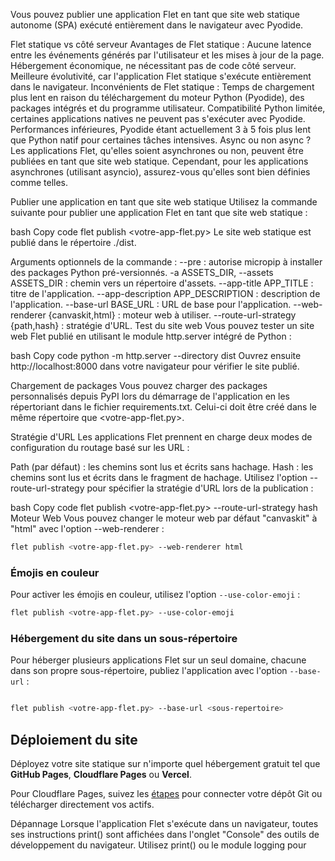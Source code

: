 Vous pouvez publier une application Flet en tant que site web statique autonome (SPA) exécuté entièrement dans le navigateur avec Pyodide.

Flet statique vs côté serveur
Avantages de Flet statique :
Aucune latence entre les événements générés par l'utilisateur et les mises à jour de la page.
Hébergement économique, ne nécessitant pas de code côté serveur.
Meilleure évolutivité, car l'application Flet statique s'exécute entièrement dans le navigateur.
Inconvénients de Flet statique :
Temps de chargement plus lent en raison du téléchargement du moteur Python (Pyodide), des packages intégrés et du programme utilisateur.
Compatibilité Python limitée, certaines applications natives ne peuvent pas s'exécuter avec Pyodide.
Performances inférieures, Pyodide étant actuellement 3 à 5 fois plus lent que Python natif pour certaines tâches intensives.
Async ou non async ?
Les applications Flet, qu'elles soient asynchrones ou non, peuvent être publiées en tant que site web statique. Cependant, pour les applications asynchrones (utilisant asyncio), assurez-vous qu'elles sont bien définies comme telles.

Publier une application en tant que site web statique
Utilisez la commande suivante pour publier une application Flet en tant que site web statique :

bash
Copy code
flet publish <votre-app-flet.py>
Le site web statique est publié dans le répertoire ./dist.

Arguments optionnels de la commande :
--pre : autorise micropip à installer des packages Python pré-versionnés.
-a ASSETS_DIR, --assets ASSETS_DIR : chemin vers un répertoire d'assets.
--app-title APP_TITLE : titre de l'application.
--app-description APP_DESCRIPTION : description de l'application.
--base-url BASE_URL : URL de base pour l'application.
--web-renderer {canvaskit,html} : moteur web à utiliser.
--route-url-strategy {path,hash} : stratégie d'URL.
Test du site web
Vous pouvez tester un site web Flet publié en utilisant le module http.server intégré de Python :

bash
Copy code
python -m http.server --directory dist
Ouvrez ensuite http://localhost:8000 dans votre navigateur pour vérifier le site publié.

Chargement de packages
Vous pouvez charger des packages personnalisés depuis PyPI lors du démarrage de l'application en les répertoriant dans le fichier requirements.txt. Celui-ci doit être créé dans le même répertoire que <votre-app-flet.py>.

Stratégie d'URL
Les applications Flet prennent en charge deux modes de configuration du routage basé sur les URL :

Path (par défaut) : les chemins sont lus et écrits sans hachage.
Hash : les chemins sont lus et écrits dans le fragment de hachage.
Utilisez l'option --route-url-strategy pour spécifier la stratégie d'URL lors de la publication :

bash
Copy code
flet publish <votre-app-flet.py> --route-url-strategy hash
Moteur Web
Vous pouvez changer le moteur web par défaut "canvaskit" à "html" avec l'option --web-renderer :

```bash
flet publish <votre-app-flet.py> --web-renderer html
```
### Émojis en couleur

Pour activer les émojis en couleur, utilisez l'option ```--use-color-emoji``` :

```bash
flet publish <votre-app-flet.py> --use-color-emoji
```

### Hébergement du site dans un sous-répertoire

Pour héberger plusieurs applications Flet sur un seul domaine, chacune dans son propre sous-répertoire, publiez l'application avec l'option ```--base-url``` :

```bash

flet publish <votre-app-flet.py> --base-url <sous-repertoire>
```

## Déploiement du site

Déployez votre site statique sur n'importe quel hébergement gratuit tel que **GitHub Pages**, **Cloudflare Pages** ou **Vercel**.

Pour Cloudflare Pages, suivez les [étapes](https://dash.cloudflare.com/sign-up/pages) pour connecter votre dépôt Git ou télécharger directement vos actifs.

Dépannage
Lorsque l'application Flet s'exécute dans un navigateur, toutes ses instructions print() sont affichées dans l'onglet "Console" des outils de développement du navigateur. Utilisez print() ou le module logging pour
